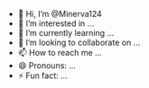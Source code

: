 - 👋 Hi, I’m @Minerva124
- 👀 I’m interested in ...
- 🌱 I’m currently learning ...
- 💞️ I’m looking to collaborate on ...
- 📫 How to reach me ...
- 😄 Pronouns: ...
- ⚡ Fun fact: ...

<!---
Minerva124/Minerva124 is a ✨ special ✨ repository because its `README.md` (this file) appears on your GitHub profile.
You can click the Preview link to take a look at your changes.
--->
